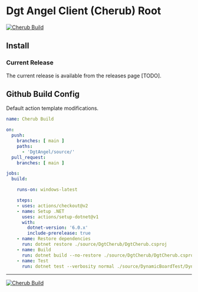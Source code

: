 # Dgt Angel Client (Cherub) Root

[![Cherub Build](https://github.com/Hyper-Dragon/DgtAngel/actions/workflows/BuildCherubOnMain.yml/badge.svg?branch=main)](https://github.com/Hyper-Dragon/DgtAngel/actions/workflows/BuildCherubOnMain.yml)

## Install

### Current Release

The current release is available from the releases page [TODO].
  
## Github Build Config

Default action template modifications.

```yaml
name: Cherub Build

on:
  push:
    branches: [ main ]
    paths:
      - 'DgtAngel/source/'
  pull_request:
    branches: [ main ]

jobs:
  build:

    runs-on: windows-latest

    steps:
    - uses: actions/checkout@v2
    - name: Setup .NET
      uses: actions/setup-dotnet@v1
      with:
        dotnet-version: '6.0.x'
        include-prerelease: true
    - name: Restore dependencies
      run: dotnet restore ./source/DgtCherub/DgtCherub.csproj
    - name: Build
      run: dotnet build --no-restore ./source/DgtCherub/DgtCherub.csproj
    - name: Test
      run: dotnet test --verbosity normal ./source/DynamicBoardTest/DynamicBoardTest.csproj
```

***
[![Cherub Build](https://github.com/Hyper-Dragon/DgtAngel/actions/workflows/BuildCherubOnMain.yml/badge.svg?branch=main)](https://github.com/Hyper-Dragon/DgtAngel/actions/workflows/BuildCherubOnMain.yml)

